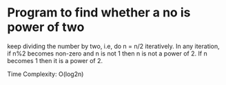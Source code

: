 # Program to find whether a no is power of two


keep dividing the number by two, i.e, do n = n/2 iteratively. In any iteration, if n%2 becomes non-zero and n is not 1 then n is not a power of 2. If n becomes 1 then it is a power of 2. 

Time Complexity: O(log2n)
